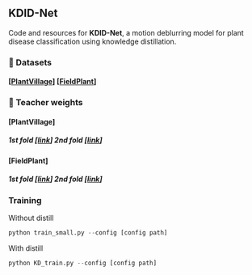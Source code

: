 ## KDID-Net
Code and resources for **KDID-Net**, a motion deblurring model for plant disease classification using knowledge distillation.

### 📁 Datasets

#### [[PlantVillage](https://drive.google.com/file/d/1JtOzI9LVij1rkU71AncbnR4uORQJEyJB/view?usp=sharing)]  [[FieldPlant](https://drive.google.com/file/d/1XP1ECzXdsK9ntAt5IRPjSxpl6eiKrw0d/view?usp=sharing)]


### 📌 Teacher weights

#### [PlantVillage]
##### 1st fold  [[link](https://drive.google.com/file/d/10Ao2gQiKzyhzEEQhM4_HsnhiccpsvJtW/view?usp=sharing)]  2nd fold  [[link](https://drive.google.com/file/d/18EeFr2MQI8Q2vYXTrxU-s_OKHW6zL8Cl/view?usp=sharing)]

#### [FieldPlant]
##### 1st fold  [[link](https://drive.google.com/file/d/1cVYdmdWUDC1yRIn_VUSCc4do5EEFeb9I/view?usp=sharing)]  2nd fold  [[link](https://drive.google.com/file/d/1Txi31udu3UszKmRMJW6KPp5FNiwm4Hq6/view?usp=sharing)]

### Training
Without distill
```python
python train_small.py --config [config path]
```

With distill
```python
python KD_train.py --config [config path]
```
